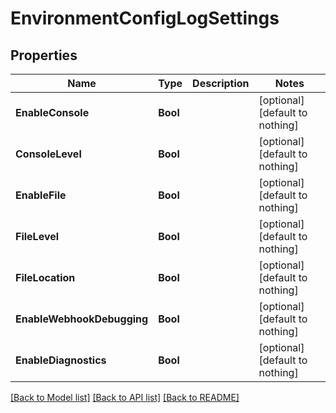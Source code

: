 # EnvironmentConfigLogSettings


## Properties
Name | Type | Description | Notes
------------ | ------------- | ------------- | -------------
**EnableConsole** | **Bool** |  | [optional] [default to nothing]
**ConsoleLevel** | **Bool** |  | [optional] [default to nothing]
**EnableFile** | **Bool** |  | [optional] [default to nothing]
**FileLevel** | **Bool** |  | [optional] [default to nothing]
**FileLocation** | **Bool** |  | [optional] [default to nothing]
**EnableWebhookDebugging** | **Bool** |  | [optional] [default to nothing]
**EnableDiagnostics** | **Bool** |  | [optional] [default to nothing]


[[Back to Model list]](../README.md#models) [[Back to API list]](../README.md#api-endpoints) [[Back to README]](../README.md)


